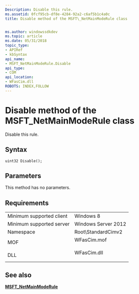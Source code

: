 ```yaml
---
Description: Disable this rule.
ms.assetid: 0fcf95cb-df8e-4284-92a2-c6af5b1c4a0c
title: Disable method of the MSFT\_NetMainModeRule class


ms.author: windowssdkdev
ms.topic: article
ms.date: 05/31/2018
topic_type: 
- APIRef
- kbSyntax
api_name: 
- MSFT_NetMainModeRule.Disable
api_type: 
- COM
api_location: 
- WFasCim.dll
ROBOTS: INDEX,FOLLOW
---
```


# Disable method of the MSFT\_NetMainModeRule class

Disable this rule.

## Syntax


```mof
uint32 Disable();
```



## Parameters

This method has no parameters.

## Requirements



|                                     |                                                                                        |
|-------------------------------------|----------------------------------------------------------------------------------------|
| Minimum supported client<br/> | Windows 8<br/>                                                                   |
| Minimum supported server<br/> | Windows Server 2012<br/>                                                         |
| Namespace<br/>                | Root\\StandardCimv2<br/>                                                         |
| MOF<br/>                      | <dl> <dt>WFasCim.mof</dt> </dl> |
| DLL<br/>                      | <dl> <dt>WFasCim.dll</dt> </dl> |



## See also

<dl> <dt>

[**MSFT\_NetMainModeRule**](msft-netmainmoderule.md)
</dt> </dl>

 

 




